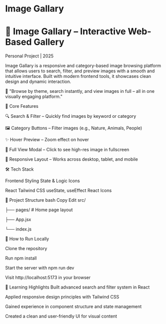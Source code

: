 # Image Gallary

# 📸 Image Gallary – Interactive Web-Based Gallery
Personal Project | 2025

Image Gallary is a responsive and category-based image browsing platform that allows users to search, filter, and preview images with a smooth and intuitive interface. Built with modern frontend tools, it showcases clean design and dynamic interaction.

💬 "Browse by theme, search instantly, and view images in full – all in one visually engaging platform."

🌟 Core Features

🔍 Search & Filter  – Quickly find images by keyword or category

🖼️ Category Buttons  – Filter images (e.g., Nature, Animals, People)

✨ Hover Preview  – Zoom effect on hover

🔎 Full View Modal  – Click to see high-res image in fullscreen

📱 Responsive Layout – Works across desktop, tablet, and mobile

🛠️ Tech Stack

Frontend	Styling	State & Logic	Icons

React	Tailwind CSS	useState, useEffect	React Icons

📁 Project Structure
bash
Copy
Edit
src/

├── pages/            # Home page layout

├── App.jsx

└── index.js


🚀 How to Run Locally

Clone the repository

Run npm install

Start the server with npm run dev

Visit http://localhost:5173 in your browser

🎯 Learning Highlights
Built advanced search and filter system in React

Applied responsive design principles with Tailwind CSS

Gained experience in component structure and state management

Created a clean and user-friendly UI for visual content
